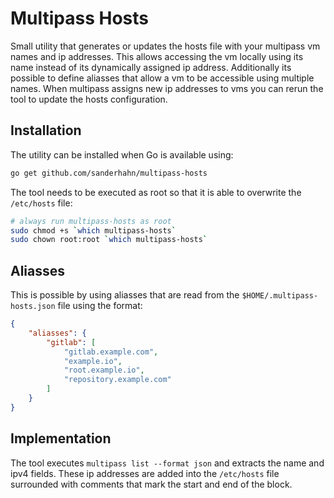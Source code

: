 # Multipass Hosts

Small utility that generates or updates the hosts file with your multipass vm names and ip addresses.
This allows accessing the vm locally using its name instead of its dynamically assigned ip address.
Additionally its possible to define aliasses that allow a vm to be accessible using multiple names.
When multipass assigns new ip addresses to vms you can rerun the tool to update the hosts configuration.

## Installation

The utility can be installed when Go is available using:

```bash
go get github.com/sanderhahn/multipass-hosts
```

The tool needs to be executed as root so that it is able to overwrite the `/etc/hosts` file:

```bash
# always run multipass-hosts as root
sudo chmod +s `which multipass-hosts`
sudo chown root:root `which multipass-hosts`
```

## Aliasses

This is possible by using aliasses that are read from the `$HOME/.multipass-hosts.json` file using the format:

```json
{
    "aliasses": {
        "gitlab": [
            "gitlab.example.com",
            "example.io",
            "root.example.io",
            "repository.example.com"
        ]
    }
}
```

## Implementation

The tool executes `multipass list --format json` and extracts the name and ipv4 fields.
These ip addresses are added into the `/etc/hosts` file surrounded with comments that mark the start and end of the block.
